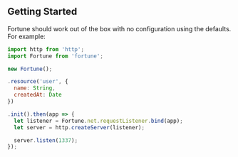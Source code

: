 ## Getting Started

Fortune should work out of the box with no configuration using the defaults. For example:

```js
import http from 'http';
import Fortune from 'fortune';

new Fortune();

.resource('user', {
  name: String,
  createdAt: Date
})

.init().then(app => {
  let listener = Fortune.net.requestListener.bind(app);
  let server = http.createServer(listener);

  server.listen(1337);
});
```
